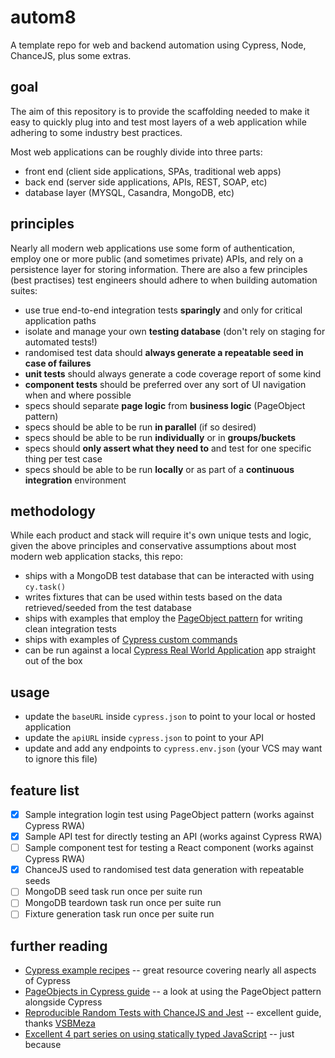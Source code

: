# autom8

A template repo for web and backend automation using Cypress, Node, ChanceJS, plus some extras.

## goal

The aim of this repository is to provide the scaffolding needed to make it easy to quickly plug into
and test most layers of a web application while adhering to some industry best practices.

Most web applications can be roughly divide into three parts:

- front end (client side applications, SPAs, traditional web apps)
- back end (server side applications, APIs, REST, SOAP, etc)
- database layer (MYSQL, Casandra, MongoDB, etc)

## principles

Nearly all modern web applications use some form of authentication, employ one or more public (and
sometimes private) APIs, and rely on a persistence layer for storing information. There are also a
few principles (best practises) test engineers should adhere to when building automation suites:

- use true end-to-end integration tests **sparingly** and only for critical application paths
- isolate and manage your own **testing database** (don't rely on staging for automated tests!)
- randomised test data should **always generate a repeatable seed in case of failures**
- **unit tests** should always generate a code coverage report of some kind
- **component tests** should be preferred over any sort of UI navigation when and where possible
- specs should separate **page logic** from **business logic** (PageObject pattern)
- specs should be able to be run **in parallel** (if so desired)
- specs should be able to be run **individually** or in **groups/buckets**
- specs should **only assert what they need to** and test for one specific thing per test case
- specs should be able to be run **locally** or as part of a **continuous integration** environment

## methodology

While each product and stack will require it's own unique tests and logic, given the above
principles and conservative assumptions about most modern web application stacks, this repo:

- ships with a MongoDB test database that can be interacted with using `cy.task()`
- writes fixtures that can be used within tests based on the data retrieved/seeded from the test
  database
- ships with examples that employ the [PageObject pattern][1] for writing clean integration tests
- ships with examples of [Cypress custom commands][2]
- can be run against a local [Cypress Real World Application][0] app straight out of the box

## usage

- update the `baseURL` inside `cypress.json` to point to your local or hosted application
- update the `apiURL` inside `cypress.json` to point to your API
- update and add any endpoints to `cypress.env.json` (your VCS may want to ignore this file)

## feature list

- [X] Sample integration login test using PageObject pattern (works against Cypress RWA)
- [X] Sample API test for directly testing an API (works against Cypress RWA)
- [ ] Sample component test for testing a React component (works against Cypress RWA)
- [X] ChanceJS used to randomised test data generation with repeatable seeds
- [ ] MongoDB seed task run once per suite run
- [ ] MongoDB teardown task run once per suite run
- [ ] Fixture generation task run once per suite run

## further reading

- [Cypress example recipes][4] -- great resource covering nearly all aspects of Cypress
- [PageObjects in Cypress guide][3] -- a look at using the PageObject pattern alongside Cypress
- [Reproducible Random Tests with ChanceJS and Jest][6] -- excellent guide, thanks [VSBMeza][7]
- [Excellent 4 part series on using statically typed JavaScript][5] -- just because

[0]: https://github.com/cypress-io/cypress-realworld-app
[1]: https://www.martinfowler.com/bliki/PageObject.html
[2]: https://docs.cypress.io/api/cypress-api/custom-commands
[3]: https://learndevtestops.com/2020/05/25/page-objects-in-cypress-quick-look/
[4]: https://github.com/cypress-io/cypress-example-recipes
[5]: https://medium.com/free-code-camp/why-use-static-types-in-javascript-part-1-8382da1e0adb#.gqg3xut8w
[6]: https://hackernoon.com/reproducible-random-tests-with-jest-and-chancejs-1a35edce0805
[7]: https://hackernoon.com/u/vsbmeza
